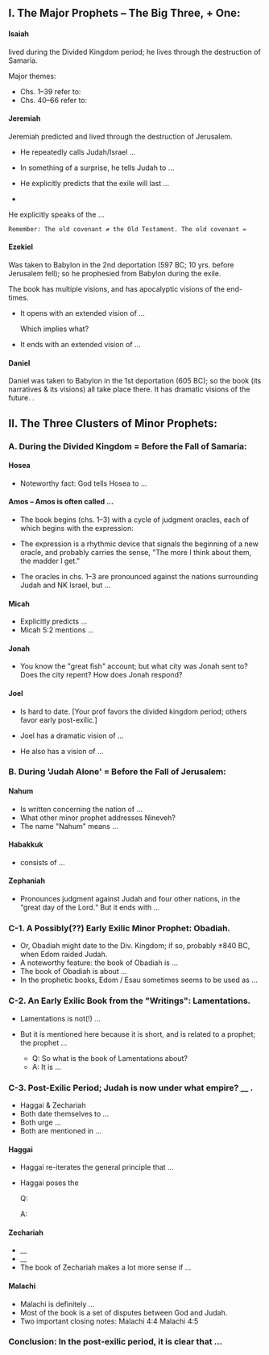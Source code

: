 
## I. The Major Prophets – The Big Three, + One:

#### Isaiah

lived during the Divided Kingdom period; he lives through the destruction of Samaria.

Major themes:

- Chs. 1–39 refer to:
- Chs. 40–66 refer to:

#### Jeremiah

Jeremiah predicted and lived through the destruction of Jerusalem.

- He repeatedly calls Judah/Israel …

- In something of a surprise, he tells Judah to …

- He explicitly predicts that the exile will last …
-
He explicitly speaks of the …

```
Remember: The old covenant ≠ the Old Testament. The old covenant =
```

#### Ezekiel

Was taken to Babylon in the 2nd deportation (597 BC; 10 yrs. before Jerusalem fell); so he prophesied from Babylon during the exile.

The book has multiple visions, and has apocalyptic visions of the end-times.

- It opens with an extended vision of …

   Which implies what?

- It ends with an extended vision of …

#### Daniel

Daniel was taken to Babylon in the 1st deportation (605 BC); so the book (its narratives & its visions) all take place there. It has dramatic visions of the future.
 .

## II. The Three Clusters of Minor Prophets:

### A. During the Divided Kingdom = Before the Fall of Samaria:

#### Hosea

-  Noteworthy fact: God tells Hosea to …

####  Amos – Amos is often called …

- The book begins (chs. 1–3) with a cycle of judgment oracles, each of which begins with the expression:

- The expression is a rhythmic device that signals the beginning of a new oracle, and probably carries the sense, "The more I think about them, the madder I get."

- The oracles in chs. 1–3 are pronounced against the nations surrounding Judah and NK Israel, but …

#### Micah

- Explicitly predicts …
- Micah 5:2 mentions …

#### Jonah

- You know the "great fish" account; but what city was Jonah sent to? Does the city repent? How does Jonah respond?

#### Joel

- Is hard to date. [Your prof favors the divided kingdom period; others favor early post-exilic.]

- Joel has a dramatic vision of …
- He also has a vision of …

### B. During 'Judah Alone' = Before the Fall of Jerusalem:

#### Nahum

- Is written concerning the nation of …
- What other minor prophet addresses Nineveh?
- The name "Nahum" means …

#### Habakkuk

- consists of …

#### Zephaniah

- Pronounces judgment against Judah and four other nations, in the “great day of the Lord.“ But it ends with …

### C-1. A Possibly(??) Early Exilic Minor Prophet: Obadiah.

- Or, Obadiah might date to the Div. Kingdom; if so, probably ±840 BC, when Edom raided Judah.
- A noteworthy feature: the book of Obadiah is …
- The book of Obadiah is about …
- In the prophetic books, Edom / Esau sometimes seems to be used as …

### C-2. An Early Exilic Book from the "Writings": Lamentations.

- Lamentations is not(!) …

- But it is mentioned here because it is short, and is related to a prophet; the prophet …

   - Q: So what is the book of Lamentations about?
   - A: It is …

### C-3. Post-Exilic Period; Judah is now under what empire? __ .

- Haggai & Zechariah
- Both date themselves to …
- Both urge …
- Both are mentioned in …

#### Haggai

- Haggai re-iterates the general principle that …

- Haggai poses the

   Q:

   A:

#### Zechariah
 - __
 - __
 - The book of Zechariah makes a lot more sense if …

#### Malachi

 * Malachi is definitely …
 * Most of the book is a set of disputes between God and Judah.
 * Two important closing notes: Malachi 4:4
 Malachi 4:5

### Conclusion: In the post-exilic period, it is clear that …
